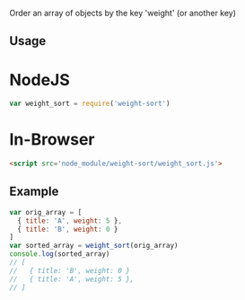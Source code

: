Order an array of objects by the key 'weight' (or another key)

## Usage
# NodeJS
```js
var weight_sort = require('weight-sort')
```

# In-Browser
```html
<script src='node_module/weight-sort/weight_sort.js'>
```

## Example
```js
var orig_array = [
  { title: 'A', weight: 5 },
  { title: 'B', weight: 0 }
]
var sorted_array = weight_sort(orig_array)
console.log(sorted_array)
// [
//   { title: 'B', weight: 0 }
//   { title: 'A', weight: 5 },
// ]
```
